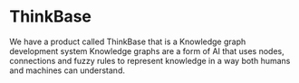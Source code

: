 # ThinkBase
We have a product called ThinkBase that is a Knowledge graph development system
Knowledge graphs are a form of AI that uses nodes, connections and fuzzy rules to represent knowledge in a way both humans and machines can understand.


